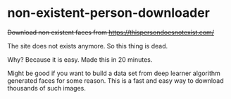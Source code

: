 # non-existent-person-downloader
~~Download non existent faces from https://thispersondoesnotexist.com/~~

The site does not exists anymore. So this thing is dead.

Why?
Because it is easy. Made this in 20 minutes. 

Might be good if you want to build a data set from deep learner 
algorithm generated faces for some reason. This is a fast and easy 
way to download thousands of such images.
